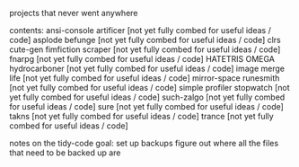 projects that never went anywhere

contents:
	ansi-console
	artificer            [not yet fully combed for useful ideas / code]
	asplode
	befunge              [not yet fully combed for useful ideas / code]
	clrs
	cute-gen
	fimfiction scraper   [not yet fully combed for useful ideas / code]
	fnarpg               [not yet fully combed for useful ideas / code]
	HATETRIS OMEGA
	hydrocarboner        [not yet fully combed for useful ideas / code]
	image merge
	life                 [not yet fully combed for useful ideas / code]
	mirror-space
	runesmith            [not yet fully combed for useful ideas / code]
	simple profiler
	stopwatch            [not yet fully combed for useful ideas / code]
	such-zalgo           [not yet fully combed for useful ideas / code]
	sure                 [not yet fully combed for useful ideas / code]
	takns                [not yet fully combed for useful ideas / code]
	trance               [not yet fully combed for useful ideas / code]





notes on the tidy-code goal:
	set up backups
		figure out where all the files that need to be backed up are